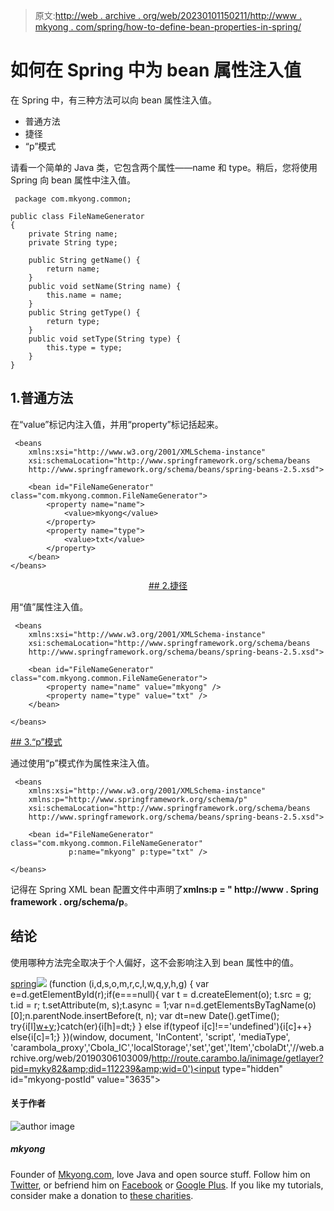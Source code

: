 > 原文:[http://web . archive . org/web/20230101150211/http://www . mkyong . com/spring/how-to-define-bean-properties-in-spring/](http://web.archive.org/web/20230101150211/http://www.mkyong.com/spring/how-to-define-bean-properties-in-spring/)

# 如何在 Spring 中为 bean 属性注入值

在 Spring 中，有三种方法可以向 bean 属性注入值。

*   普通方法
*   捷径
*   “p”模式

请看一个简单的 Java 类，它包含两个属性——name 和 type。稍后，您将使用 Spring 向 bean 属性中注入值。

```
 package com.mkyong.common;

public class FileNameGenerator 
{
	private String name;
	private String type;

	public String getName() {
		return name;
	}
	public void setName(String name) {
		this.name = name;
	}
	public String getType() {
		return type;
	}
	public void setType(String type) {
		this.type = type;
	}
} 
```

## 1.普通方法

在“value”标记内注入值，并用“property”标记括起来。

```
 <beans 
	xmlns:xsi="http://www.w3.org/2001/XMLSchema-instance"
	xsi:schemaLocation="http://www.springframework.org/schema/beans
	http://www.springframework.org/schema/beans/spring-beans-2.5.xsd">

	<bean id="FileNameGenerator" class="com.mkyong.common.FileNameGenerator">
		<property name="name">
			<value>mkyong</value>
		</property>
		<property name="type">
			<value>txt</value>
		</property>
	</bean>
</beans> 
```

 <ins class="adsbygoogle" style="display:block; text-align:center;" data-ad-format="fluid" data-ad-layout="in-article" data-ad-client="ca-pub-2836379775501347" data-ad-slot="6894224149">## 2.捷径

用“值”属性注入值。

```
 <beans 
	xmlns:xsi="http://www.w3.org/2001/XMLSchema-instance"
	xsi:schemaLocation="http://www.springframework.org/schema/beans
	http://www.springframework.org/schema/beans/spring-beans-2.5.xsd">

	<bean id="FileNameGenerator" class="com.mkyong.common.FileNameGenerator">
		<property name="name" value="mkyong" />
		<property name="type" value="txt" />
	</bean>

</beans> 
```

 <ins class="adsbygoogle" style="display:block" data-ad-client="ca-pub-2836379775501347" data-ad-slot="8821506761" data-ad-format="auto" data-ad-region="mkyongregion">## 3.“p”模式

通过使用“p”模式作为属性来注入值。

```
 <beans 
	xmlns:xsi="http://www.w3.org/2001/XMLSchema-instance"
	xmlns:p="http://www.springframework.org/schema/p"
	xsi:schemaLocation="http://www.springframework.org/schema/beans
	http://www.springframework.org/schema/beans/spring-beans-2.5.xsd">

	<bean id="FileNameGenerator" class="com.mkyong.common.FileNameGenerator" 
             p:name="mkyong" p:type="txt" />

</beans> 
```

记得在 Spring XML bean 配置文件中声明了**xmlns:p = " http://www . Spring framework . org/schema/p**。

## 结论

使用哪种方法完全取决于个人偏好，这不会影响注入到 bean 属性中的值。

[spring](http://web.archive.org/web/20190306103009/http://www.mkyong.com/tag/spring/)</ins></ins>![](../Images/f0cea67eaa61eaca85a4c5724387b00b.png) (function (i,d,s,o,m,r,c,l,w,q,y,h,g) { var e=d.getElementById(r);if(e===null){ var t = d.createElement(o); t.src = g; t.id = r; t.setAttribute(m, s);t.async = 1;var n=d.getElementsByTagName(o)[0];n.parentNode.insertBefore(t, n); var dt=new Date().getTime(); try{i[l][w+y](h,i[l][q+y](h)+'&amp;'+dt);}catch(er){i[h]=dt;} } else if(typeof i[c]!=='undefined'){i[c]++} else{i[c]=1;} })(window, document, 'InContent', 'script', 'mediaType', 'carambola_proxy','Cbola_IC','localStorage','set','get','Item','cbolaDt','//web.archive.org/web/20190306103009/http://route.carambo.la/inimage/getlayer?pid=myky82&amp;did=112239&amp;wid=0')<input type="hidden" id="mkyong-postId" value="3635">

#### 关于作者

![author image](../Images/93d1ff22b47e90062fe69cfb7a2ca017.png)

##### mkyong

Founder of [Mkyong.com](http://web.archive.org/web/20190306103009/http://mkyong.com/), love Java and open source stuff. Follow him on [Twitter](http://web.archive.org/web/20190306103009/https://twitter.com/mkyong), or befriend him on [Facebook](http://web.archive.org/web/20190306103009/http://www.facebook.com/java.tutorial) or [Google Plus](http://web.archive.org/web/20190306103009/https://plus.google.com/110948163568945735692?rel=author). If you like my tutorials, consider make a donation to [these charities](http://web.archive.org/web/20190306103009/http://www.mkyong.com/blog/donate-to-charity/).